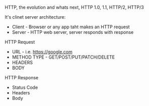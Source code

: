 HTTP, the evolution and whats next, HTTP 1.0, 1.1, HTTP/2, HTTP/3 

It's clinet server architecture:

* Client - Browser or any app taht makes an HTTP request
* Server - HTTP web server, server responds with response

HTTP Request

* URL - i.e. https://google.com
* METHOD TYPE - GET/POST/PUT/PATCH/DELETE
* HEADERS
* BODY

HTTP Response

* Status Code
* Headers
* Body 